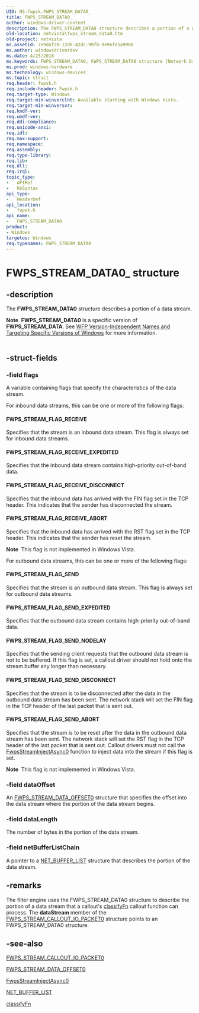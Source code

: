 ```yaml
---
UID: NS:fwpsk.FWPS_STREAM_DATA0_
title: FWPS_STREAM_DATA0_
author: windows-driver-content
description: The FWPS_STREAM_DATA0 structure describes a portion of a data stream.Note  FWPS_STREAM_DATA0 is a specific version of FWPS_STREAM_DATA.
old-location: netvista\fwps_stream_data0.htm
old-project: netvista
ms.assetid: 7e9daf20-12d6-42dc-99fb-9e9efe5a9900
ms.author: windowsdriverdev
ms.date: 4/25/2018
ms.keywords: FWPS_STREAM_DATA0, FWPS_STREAM_DATA0 structure [Network Drivers Starting with Windows Vista], FWPS_STREAM_DATA0_, fwpsk/FWPS_STREAM_DATA0, netvista.fwps_stream_data0, wfp_ref_3_struct_3_fwps_P-Z_d8d6e633-542c-4273-9341-935281133be4.xml
ms.prod: windows-hardware
ms.technology: windows-devices
ms.topic: struct
req.header: fwpsk.h
req.include-header: Fwpsk.h
req.target-type: Windows
req.target-min-winverclnt: Available starting with Windows Vista.
req.target-min-winversvr: 
req.kmdf-ver: 
req.umdf-ver: 
req.ddi-compliance: 
req.unicode-ansi: 
req.idl: 
req.max-support: 
req.namespace: 
req.assembly: 
req.type-library: 
req.lib: 
req.dll: 
req.irql: 
topic_type:
-	APIRef
-	kbSyntax
api_type:
-	HeaderDef
api_location:
-	fwpsk.h
api_name:
-	FWPS_STREAM_DATA0
product:
- Windows
targetos: Windows
req.typenames: FWPS_STREAM_DATA0
---
```


# FWPS_STREAM_DATA0_ structure


## -description


The <b>FWPS_STREAM_DATA0</b> structure describes a portion of a data stream.
<div class="alert"><b>Note</b>  <b>FWPS_STREAM_DATA0</b> is a specific version of <b>FWPS_STREAM_DATA</b>. See <a href="https://msdn.microsoft.com/FBDF53E5-F7DE-4DEB-AC18-6D2BB59FE670">WFP Version-Independent Names and Targeting Specific Versions of Windows</a> for more information.</div><div> </div>

## -struct-fields




### -field flags

<p>A variable containing flags that specify the characteristics of the data stream.</p>

<p>For inbound data streams, this can be one or more of the following flags:</p>

#### FWPS_STREAM_FLAG_RECEIVE

Specifies that the stream is an inbound data stream. This flag is always set for inbound data
       streams.

#### FWPS_STREAM_FLAG_RECEIVE_EXPEDITED

Specifies that the inbound data stream contains high-priority out-of-band data.

#### FWPS_STREAM_FLAG_RECEIVE_DISCONNECT

Specifies that the inbound data has arrived with the FIN flag set in the TCP header. This
       indicates that the sender has disconnected the stream.

#### FWPS_STREAM_FLAG_RECEIVE_ABORT

Specifies that the inbound data has arrived with the RST flag set in the TCP header. This
       indicates that the sender has reset the stream.       

<div class="alert"><b>Note</b>  This flag is not implemented in Windows Vista.</div>

<p>For outbound data streams, this can be one or more of the following flags:</p>

#### FWPS_STREAM_FLAG_SEND

Specifies that the stream is an outbound data stream. This flag is always set for outbound data
       streams.

#### FWPS_STREAM_FLAG_SEND_EXPEDITED

Specifies that the outbound data stream contains high-priority out-of-band data.

#### FWPS_STREAM_FLAG_SEND_NODELAY

Specifies that the sending client requests that the outbound data stream is not to be buffered.
       If this flag is set, a callout driver should not hold onto the stream buffer any longer than
       necessary.

#### FWPS_STREAM_FLAG_SEND_DISCONNECT

Specifies that the stream is to be disconnected after the data in the outbound data stream has
       been sent. The network stack will set the FIN flag in the TCP header of the last packet that is sent
       out.

#### FWPS_STREAM_FLAG_SEND_ABORT

Specifies that the stream is to be reset after the data in the outbound data stream has been
       sent. The network stack will set the RST flag in the TCP header of the last packet that is sent out.
       Callout drivers must not call the 
       <a href="https://msdn.microsoft.com/library/windows/hardware/ff551213">FwpsStreamInjectAsync0</a> function
       to inject data into the stream if this flag is set.       

<div class="alert"><b>Note</b>  This flag is not implemented in Windows Vista.</div>

### -field dataOffset

An 
     <a href="https://msdn.microsoft.com/library/windows/hardware/ff552420">FWPS_STREAM_DATA_OFFSET0</a> structure
     that specifies the offset into the data stream where the portion of the data stream begins.


### -field dataLength

The number of bytes in the portion of the data stream.


### -field netBufferListChain

A pointer to a 
     <a href="https://msdn.microsoft.com/library/windows/hardware/ff568388">NET_BUFFER_LIST</a> structure that describes
     the portion of the data stream.


## -remarks



The filter engine uses the FWPS_STREAM_DATA0 structure to describe the portion of a data stream that a
    callout's 
    <a href="https://msdn.microsoft.com/library/windows/hardware/ff544887">classifyFn</a> callout function can process. The 
    <b>dataStream</b> member of the 
    <a href="https://msdn.microsoft.com/2c0539f0-116e-4344-9584-db7416d258e0">
    FWPS_STREAM_CALLOUT_IO_PACKET0</a> structure points to an FWPS_STREAM_DATA0 structure.




## -see-also




<a href="https://msdn.microsoft.com/2c0539f0-116e-4344-9584-db7416d258e0">
   FWPS_STREAM_CALLOUT_IO_PACKET0</a>



<a href="https://msdn.microsoft.com/library/windows/hardware/ff552420">FWPS_STREAM_DATA_OFFSET0</a>



<a href="https://msdn.microsoft.com/library/windows/hardware/ff551213">FwpsStreamInjectAsync0</a>



<a href="https://msdn.microsoft.com/library/windows/hardware/ff568388">NET_BUFFER_LIST</a>



<a href="https://msdn.microsoft.com/library/windows/hardware/ff544887">classifyFn</a>
 

 

